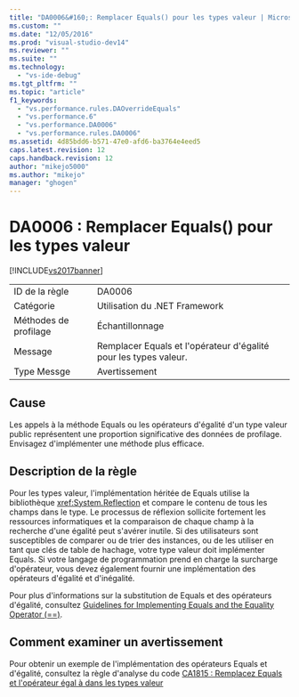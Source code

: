 ```yaml
---
title: "DA0006&#160;: Remplacer Equals() pour les types valeur | Microsoft Docs"
ms.custom: ""
ms.date: "12/05/2016"
ms.prod: "visual-studio-dev14"
ms.reviewer: ""
ms.suite: ""
ms.technology: 
  - "vs-ide-debug"
ms.tgt_pltfrm: ""
ms.topic: "article"
f1_keywords: 
  - "vs.performance.rules.DAOverrideEquals"
  - "vs.performance.6"
  - "vs.performance.DA0006"
  - "vs.performance.rules.DA0006"
ms.assetid: 4d85bdd6-b571-47e0-afd6-ba3764e4eed5
caps.latest.revision: 12
caps.handback.revision: 12
author: "mikejo5000"
ms.author: "mikejo"
manager: "ghogen"
---
```

# DA0006&#160;: Remplacer Equals() pour les types valeur
[!INCLUDE[vs2017banner](../code-quality/includes/vs2017banner.md)]

|||  
|-|-|  
|ID de la règle|DA0006|  
|Catégorie|Utilisation du .NET Framework|  
|Méthodes de profilage|Échantillonnage|  
|Message|Remplacer Equals et l'opérateur d'égalité pour les types valeur.|  
|Type Messge|Avertissement|  
  
## Cause  
 Les appels à la méthode Equals ou les opérateurs d'égalité d'un type valeur public représentent une proportion significative des données de profilage.  Envisagez d'implémenter une méthode plus efficace.  
  
## Description de la règle  
 Pour les types valeur, l'implémentation héritée de Equals utilise la bibliothèque <xref:System.Reflection> et compare le contenu de tous les champs dans le type.  Le processus de réflexion sollicite fortement les ressources informatiques et la comparaison de chaque champ à la recherche d'une égalité peut s'avérer inutile.  Si des utilisateurs sont susceptibles de comparer ou de trier des instances, ou de les utiliser en tant que clés de table de hachage, votre type valeur doit implémenter Equals.  Si votre langage de programmation prend en charge la surcharge d'opérateur, vous devez également fournir une implémentation des opérateurs d'égalité et d'inégalité.  
  
 Pour plus d'informations sur la substitution de Equals et des opérateurs d'égalité, consultez [Guidelines for Implementing Equals and the Equality Operator \(\=\=\)](http://go.microsoft.com/fwlink/?LinkId=177818).  
  
## Comment examiner un avertissement  
 Pour obtenir un exemple de l'implémentation des opérateurs Equals et d'égalité, consultez la règle d'analyse du code [CA1815 : Remplacez Equals et l'opérateur égal à dans les types valeur](../Topic/CA1815:%20Override%20equals%20and%20operator%20equals%20on%20value%20types.md)